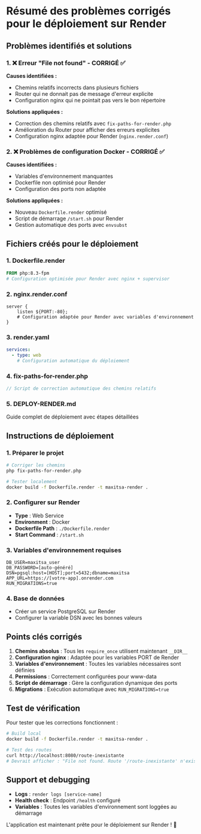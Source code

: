 # Résumé des problèmes corrigés pour le déploiement sur Render

## Problèmes identifiés et solutions

### 1. ❌ Erreur "File not found" - CORRIGÉ ✅

**Causes identifiées :**
- Chemins relatifs incorrects dans plusieurs fichiers
- Router qui ne donnait pas de message d'erreur explicite
- Configuration nginx qui ne pointait pas vers le bon répertoire

**Solutions appliquées :**
- Correction des chemins relatifs avec `fix-paths-for-render.php`
- Amélioration du Router pour afficher des erreurs explicites
- Configuration nginx adaptée pour Render (`nginx.render.conf`)

### 2. ❌ Problèmes de configuration Docker - CORRIGÉ ✅

**Causes identifiées :**
- Variables d'environnement manquantes
- Dockerfile non optimisé pour Render
- Configuration des ports non adaptée

**Solutions appliquées :**
- Nouveau `Dockerfile.render` optimisé
- Script de démarrage `/start.sh` pour Render
- Gestion automatique des ports avec `envsubst`

## Fichiers créés pour le déploiement

### 1. **Dockerfile.render**
```dockerfile
FROM php:8.3-fpm
# Configuration optimisée pour Render avec nginx + supervisor
```

### 2. **nginx.render.conf**
```nginx
server {
    listen ${PORT:-80};
    # Configuration adaptée pour Render avec variables d'environnement
}
```

### 3. **render.yaml**
```yaml
services:
  - type: web
    # Configuration automatique du déploiement
```

### 4. **fix-paths-for-render.php**
```php
// Script de correction automatique des chemins relatifs
```

### 5. **DEPLOY-RENDER.md**
Guide complet de déploiement avec étapes détaillées

## Instructions de déploiement

### 1. Préparer le projet
```bash
# Corriger les chemins
php fix-paths-for-render.php

# Tester localement
docker build -f Dockerfile.render -t maxitsa-render .
```

### 2. Configurer sur Render
- **Type** : Web Service
- **Environment** : Docker  
- **Dockerfile Path** : `./Dockerfile.render`
- **Start Command** : `/start.sh`

### 3. Variables d'environnement requises
```
DB_USER=maxitsa_user
DB_PASSWORD=[auto-généré]
DSN=pgsql:host=[HOST];port=5432;dbname=maxitsa
APP_URL=https://[votre-app].onrender.com
RUN_MIGRATIONS=true
```

### 4. Base de données
- Créer un service PostgreSQL sur Render
- Configurer la variable DSN avec les bonnes valeurs

## Points clés corrigés

1. **Chemins absolus** : Tous les `require_once` utilisent maintenant `__DIR__`
2. **Configuration nginx** : Adaptée pour les variables PORT de Render
3. **Variables d'environnement** : Toutes les variables nécessaires sont définies
4. **Permissions** : Correctement configurées pour www-data
5. **Script de démarrage** : Gère la configuration dynamique des ports
6. **Migrations** : Exécution automatique avec `RUN_MIGRATIONS=true`

## Test de vérification

Pour tester que les corrections fonctionnent :

```bash
# Build local
docker build -f Dockerfile.render -t maxitsa-render .

# Test des routes
curl http://localhost:8080/route-inexistante
# Devrait afficher : "File not found. Route '/route-inexistante' n'existe pas."
```

## Support et debugging

- **Logs** : `render logs [service-name]`
- **Health check** : Endpoint `/health` configuré  
- **Variables** : Toutes les variables d'environnement sont loggées au démarrage

L'application est maintenant prête pour le déploiement sur Render ! 🚀

